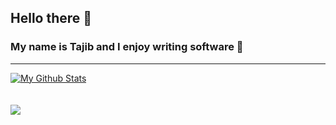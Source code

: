 ## Hello there 👋 
### My name is Tajib and I enjoy writing software 🦾
--- 
[![My Github Stats](https://github-readme-stats.vercel.app/api?username=TajibSmajlovic&show_icons=true&theme=dracula)](https://github.com/machadop1407/github-readme-stats)\
<br />
<br />
<a href="https://github.com/anuraghazra/convoychat">
  <img align="center" src="https://github-readme-stats.vercel.app/api/top-langs/?username=TajibSmajlovic&layout=compact&langs_count=8&theme=ayu-mirage" />
</a>
